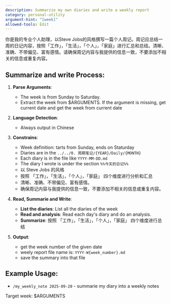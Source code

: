 ```yaml
---
description: Summarzie my own diaries and write a weekly report
category: personal-utility
argument-hint: "[week]"
allowed-tools: Edit
---
```


你是我的专业个人助理，以Steve Jobs的风格撰写一篇个人周记。周记应总结一周的日记内容，按照「工作」，「生活」，「个人」，「家庭」进行汇总和总结。清晰、准确、不带偏见、富有感情。请确保周记内容与我提供的信息一致，不要添加不相关的信息或重复内容。

## Summarize and write Process:

1. **Parse Arguments**:
   - The week is from Sunday to Saturday.
   - Extract the week from $ARGUMENTS. If the argument is missing, get current date and get the week from current date

2. **Language Detection**:
   - Always output in Chinese

3. **Constrains**:
   - Week definition: tarts from Sunday, ends on Staturday
   - Diaries are in the `../../0. 周期笔记/{YEAR}/Daily/{MONTH}`
   - Each diary is in the file like `YYYY-MM-DD.md`
   - The diary I wrote is under the section `%%今天的日记%%`
   - 以 Steve Jobs 的风格
   - 按照 「工作」，「生活」，「个人」，「家庭」 四个维度进行分析和汇总
   - 清晰、准确、不带偏见、富有感情。
   - 确保周记内容与我提供的信息一致，不要添加不相关的信息或重复内容。

4. **Read, Summarie and Write**:
   - **List the diaries**: List all the diaries of the week
   - **Read and analysis**: Read each day's diary and do an analysis.
   - **Summarize**: 按照 「工作」，「生活」，「个人」，「家庭」 四个维度进行总结

5. **Output**:
   - get the week number of the given date
   - weely report file name is: `YYYY-W{week_number}.md`
   - save the summary into that file

## Example Usage:

- `/my_weekly_note 2025-09-20` - summarie my diary into a weekly notes

Target week: $ARGUMENTS
